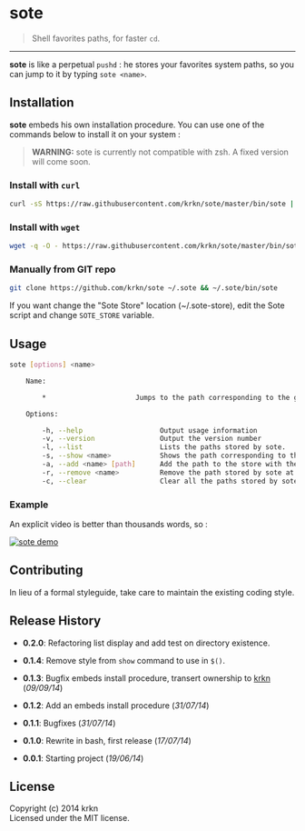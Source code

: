 # sote

> Shell favorites paths, for faster `cd`.

---

**sote** is like a perpetual `pushd` : he stores your favorites system paths, so you can jump to it by typing `sote <name>`.

## Installation
**sote** embeds his own installation procedure. You can use one of the commands below to install it on your system :

> **WARNING:** sote is currently not compatible with zsh. A fixed version will come soon.

### Install with `curl`


```bash
curl -sS https://raw.githubusercontent.com/krkn/sote/master/bin/sote | bash
```

### Install with `wget`

```bash
wget -q -O - https://raw.githubusercontent.com/krkn/sote/master/bin/sote | bash
```

### Manually from GIT repo

```bash
git clone https://github.com/krkn/sote ~/.sote && ~/.sote/bin/sote
```

If you want change the "Sote Store" location (~/.sote-store), edit the Sote script and change `SOTE_STORE` variable.


## Usage

```bash
sote [options] <name>

    Name:

        *                      Jumps to the path corresponding to the given name.

    Options:

        -h, --help                   Output usage information
        -v, --version                Output the version number
        -l, --list                   Lists the paths stored by sote.
        -s, --show <name>            Shows the path corresponding to the given name.
        -a, --add <name> [path]      Add the path to the store with the given name. If no path is given, use current path.
        -r, --remove <name>          Remove the path stored by sote at the given name.
        -c, --clear                  Clear all the paths stored by sote. Ask for confirmation before acting.
```

### Example

An explicit video is better than thousands words, so :

[![sote demo](https://asciinema.org/a/an6t4njn5tse2t227i843zgsa.png)](https://asciinema.org/a/an6t4njn5tse2t227i843zgsa?autoplay=1)

## Contributing

In lieu of a formal styleguide, take care to maintain the existing coding style.

## Release History

* **0.2.0**: Refactoring list display and add test on directory existence.

* **0.1.4**: Remove style from `show` command to use in `$()`.
* **0.1.3**: Bugfix embeds install procedure, transert ownership to [krkn](https://github.com/krkn) (*09/09/14*)
* **0.1.2**: Add an embeds install procedure (*31/07/14*)
* **0.1.1**: Bugfixes (*31/07/14*)
* **0.1.0**: Rewrite in bash, first release (*17/07/14*)
* **0.0.1**: Starting project (*19/06/14*)

## License

Copyright (c) 2014 krkn  
Licensed under the MIT license.

